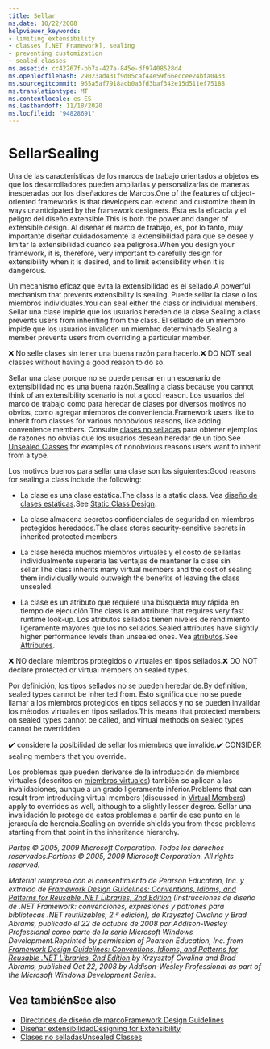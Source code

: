 ```yaml
---
title: Sellar
ms.date: 10/22/2008
helpviewer_keywords:
- limiting extensibility
- classes [.NET Framework], sealing
- preventing customization
- sealed classes
ms.assetid: cc42267f-bb7a-427a-845e-df97408528d4
ms.openlocfilehash: 29023ad431f9d05caf44e59f66eccee24bfa0433
ms.sourcegitcommit: 965a5af7918acb0a3fd3baf342e15d511ef75188
ms.translationtype: MT
ms.contentlocale: es-ES
ms.lasthandoff: 11/18/2020
ms.locfileid: "94828691"
---
```

# <a name="sealing"></a><span data-ttu-id="ca16d-102">Sellar</span><span class="sxs-lookup"><span data-stu-id="ca16d-102">Sealing</span></span>
<span data-ttu-id="ca16d-103">Una de las características de los marcos de trabajo orientados a objetos es que los desarrolladores pueden ampliarlas y personalizarlas de maneras inesperadas por los diseñadores de Marcos.</span><span class="sxs-lookup"><span data-stu-id="ca16d-103">One of the features of object-oriented frameworks is that developers can extend and customize them in ways unanticipated by the framework designers.</span></span> <span data-ttu-id="ca16d-104">Esta es la eficacia y el peligro del diseño extensible.</span><span class="sxs-lookup"><span data-stu-id="ca16d-104">This is both the power and danger of extensible design.</span></span> <span data-ttu-id="ca16d-105">Al diseñar el marco de trabajo, es, por lo tanto, muy importante diseñar cuidadosamente la extensibilidad para que se desee y limitar la extensibilidad cuando sea peligrosa.</span><span class="sxs-lookup"><span data-stu-id="ca16d-105">When you design your framework, it is, therefore, very important to carefully design for extensibility when it is desired, and to limit extensibility when it is dangerous.</span></span>

 <span data-ttu-id="ca16d-106">Un mecanismo eficaz que evita la extensibilidad es el sellado.</span><span class="sxs-lookup"><span data-stu-id="ca16d-106">A powerful mechanism that prevents extensibility is sealing.</span></span> <span data-ttu-id="ca16d-107">Puede sellar la clase o los miembros individuales.</span><span class="sxs-lookup"><span data-stu-id="ca16d-107">You can seal either the class or individual members.</span></span> <span data-ttu-id="ca16d-108">Sellar una clase impide que los usuarios hereden de la clase.</span><span class="sxs-lookup"><span data-stu-id="ca16d-108">Sealing a class prevents users from inheriting from the class.</span></span> <span data-ttu-id="ca16d-109">El sellado de un miembro impide que los usuarios invaliden un miembro determinado.</span><span class="sxs-lookup"><span data-stu-id="ca16d-109">Sealing a member prevents users from overriding a particular member.</span></span>

 <span data-ttu-id="ca16d-110">❌ No selle clases sin tener una buena razón para hacerlo.</span><span class="sxs-lookup"><span data-stu-id="ca16d-110">❌ DO NOT seal classes without having a good reason to do so.</span></span>

 <span data-ttu-id="ca16d-111">Sellar una clase porque no se puede pensar en un escenario de extensibilidad no es una buena razón.</span><span class="sxs-lookup"><span data-stu-id="ca16d-111">Sealing a class because you cannot think of an extensibility scenario is not a good reason.</span></span> <span data-ttu-id="ca16d-112">Los usuarios del marco de trabajo como para heredar de clases por diversos motivos no obvios, como agregar miembros de conveniencia.</span><span class="sxs-lookup"><span data-stu-id="ca16d-112">Framework users like to inherit from classes for various nonobvious reasons, like adding convenience members.</span></span> <span data-ttu-id="ca16d-113">Consulte [clases no selladas](unsealed-classes.md) para obtener ejemplos de razones no obvias que los usuarios desean heredar de un tipo.</span><span class="sxs-lookup"><span data-stu-id="ca16d-113">See [Unsealed Classes](unsealed-classes.md) for examples of nonobvious reasons users want to inherit from a type.</span></span>

 <span data-ttu-id="ca16d-114">Los motivos buenos para sellar una clase son los siguientes:</span><span class="sxs-lookup"><span data-stu-id="ca16d-114">Good reasons for sealing a class include the following:</span></span>

- <span data-ttu-id="ca16d-115">La clase es una clase estática.</span><span class="sxs-lookup"><span data-stu-id="ca16d-115">The class is a static class.</span></span> <span data-ttu-id="ca16d-116">Vea [diseño de clases estáticas](static-class.md).</span><span class="sxs-lookup"><span data-stu-id="ca16d-116">See [Static Class Design](static-class.md).</span></span>

- <span data-ttu-id="ca16d-117">La clase almacena secretos confidenciales de seguridad en miembros protegidos heredados.</span><span class="sxs-lookup"><span data-stu-id="ca16d-117">The class stores security-sensitive secrets in inherited protected members.</span></span>

- <span data-ttu-id="ca16d-118">La clase hereda muchos miembros virtuales y el costo de sellarlas individualmente superaría las ventajas de mantener la clase sin sellar.</span><span class="sxs-lookup"><span data-stu-id="ca16d-118">The class inherits many virtual members and the cost of sealing them individually would outweigh the benefits of leaving the class unsealed.</span></span>

- <span data-ttu-id="ca16d-119">La clase es un atributo que requiere una búsqueda muy rápida en tiempo de ejecución.</span><span class="sxs-lookup"><span data-stu-id="ca16d-119">The class is an attribute that requires very fast runtime look-up.</span></span> <span data-ttu-id="ca16d-120">Los atributos sellados tienen niveles de rendimiento ligeramente mayores que los no sellados.</span><span class="sxs-lookup"><span data-stu-id="ca16d-120">Sealed attributes have slightly higher performance levels than unsealed ones.</span></span> <span data-ttu-id="ca16d-121">Vea [atributos](attributes.md).</span><span class="sxs-lookup"><span data-stu-id="ca16d-121">See [Attributes](attributes.md).</span></span>

 <span data-ttu-id="ca16d-122">❌ NO declare miembros protegidos o virtuales en tipos sellados.</span><span class="sxs-lookup"><span data-stu-id="ca16d-122">❌ DO NOT declare protected or virtual members on sealed types.</span></span>

 <span data-ttu-id="ca16d-123">Por definición, los tipos sellados no se pueden heredar de.</span><span class="sxs-lookup"><span data-stu-id="ca16d-123">By definition, sealed types cannot be inherited from.</span></span> <span data-ttu-id="ca16d-124">Esto significa que no se puede llamar a los miembros protegidos en tipos sellados y no se pueden invalidar los métodos virtuales en tipos sellados.</span><span class="sxs-lookup"><span data-stu-id="ca16d-124">This means that protected members on sealed types cannot be called, and virtual methods on sealed types cannot be overridden.</span></span>

 <span data-ttu-id="ca16d-125">✔️ considere la posibilidad de sellar los miembros que invalide.</span><span class="sxs-lookup"><span data-stu-id="ca16d-125">✔️ CONSIDER sealing members that you override.</span></span>

 <span data-ttu-id="ca16d-126">Los problemas que pueden derivarse de la introducción de miembros virtuales (descritos en [miembros virtuales](virtual-members.md)) también se aplican a las invalidaciones, aunque a un grado ligeramente inferior.</span><span class="sxs-lookup"><span data-stu-id="ca16d-126">Problems that can result from introducing virtual members (discussed in [Virtual Members](virtual-members.md)) apply to overrides as well, although to a slightly lesser degree.</span></span> <span data-ttu-id="ca16d-127">Sellar una invalidación le protege de estos problemas a partir de ese punto en la jerarquía de herencia.</span><span class="sxs-lookup"><span data-stu-id="ca16d-127">Sealing an override shields you from these problems starting from that point in the inheritance hierarchy.</span></span>

 <span data-ttu-id="ca16d-128">*Partes © 2005, 2009 Microsoft Corporation. Todos los derechos reservados.*</span><span class="sxs-lookup"><span data-stu-id="ca16d-128">*Portions © 2005, 2009 Microsoft Corporation. All rights reserved.*</span></span>

 <span data-ttu-id="ca16d-129">*Material reimpreso con el consentimiento de Pearson Education, Inc. y extraído de [Framework Design Guidelines: Conventions, Idioms, and Patterns for Reusable .NET Libraries, 2nd Edition](https://www.informit.com/store/framework-design-guidelines-conventions-idioms-and-9780321545619) (Instrucciones de diseño de .NET Framework: convenciones, expresiones y patrones para bibliotecas .NET reutilizables, 2.ª edición), de Krzysztof Cwalina y Brad Abrams, publicado el 22 de octubre de 2008 por Addison-Wesley Professional como parte de la serie Microsoft Windows Development.*</span><span class="sxs-lookup"><span data-stu-id="ca16d-129">*Reprinted by permission of Pearson Education, Inc. from [Framework Design Guidelines: Conventions, Idioms, and Patterns for Reusable .NET Libraries, 2nd Edition](https://www.informit.com/store/framework-design-guidelines-conventions-idioms-and-9780321545619) by Krzysztof Cwalina and Brad Abrams, published Oct 22, 2008 by Addison-Wesley Professional as part of the Microsoft Windows Development Series.*</span></span>

## <a name="see-also"></a><span data-ttu-id="ca16d-130">Vea también</span><span class="sxs-lookup"><span data-stu-id="ca16d-130">See also</span></span>

- [<span data-ttu-id="ca16d-131">Directrices de diseño de marco</span><span class="sxs-lookup"><span data-stu-id="ca16d-131">Framework Design Guidelines</span></span>](index.md)
- [<span data-ttu-id="ca16d-132">Diseñar extensibilidad</span><span class="sxs-lookup"><span data-stu-id="ca16d-132">Designing for Extensibility</span></span>](designing-for-extensibility.md)
- [<span data-ttu-id="ca16d-133">Clases no selladas</span><span class="sxs-lookup"><span data-stu-id="ca16d-133">Unsealed Classes</span></span>](unsealed-classes.md)
